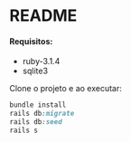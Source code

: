 # README

#### Requisitos:

- ruby-3.1.4
- sqlite3

Clone o projeto e ao executar:

```ruby
bundle install
rails db:migrate
rails db:seed
rails s
